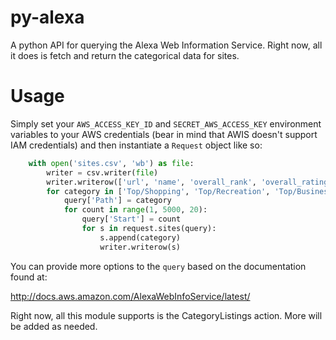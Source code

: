 py-alexa
========

A python API for querying the Alexa Web Information Service. Right now, all it does is fetch and return the categorical
data for sites.

Usage
=====

Simply set your `AWS_ACCESS_KEY_ID` and `SECRET_AWS_ACCESS_KEY` environment variables to your AWS credentials
(bear in mind that AWIS doesn't support IAM credentials) and then instantiate a `Request` object like so:

```python
    with open('sites.csv', 'wb') as file:
        writer = csv.writer(file)
        writer.writerow(['url', 'name', 'overall_rank', 'overall_rating', 'category'])
        for category in ['Top/Shopping', 'Top/Recreation', 'Top/Business']:
            query['Path'] = category
            for count in range(1, 5000, 20):
                query['Start'] = count
                for s in request.sites(query):
                    s.append(category)
                    writer.writerow(s)
```

You can provide more options to the `query` based on the documentation found at:

http://docs.aws.amazon.com/AlexaWebInfoService/latest/

Right now, all this module supports is the CategoryListings action. More will be added as needed.

